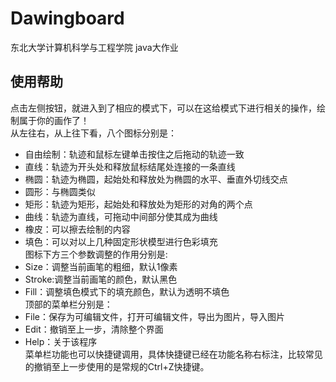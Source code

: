 # Dawingboard
东北大学计算机科学与工程学院 java大作业

## 使用帮助
点击左侧按钮，就进入到了相应的模式下，可以在这给模式下进行相关的操作，绘制属于你的画作了！  
从左往右，从上往下看，八个图标分别是：  
* 自由绘制：轨迹和鼠标左键单击按住之后拖动的轨迹一致
* 直线：轨迹为开头处和释放鼠标结尾处连接的一条直线
* 椭圆：轨迹为椭圆，起始处和释放处为椭圆的水平、垂直外切线交点
* 圆形：与椭圆类似
* 矩形：轨迹为矩形，起始处和释放处为矩形的对角的两个点
* 曲线：轨迹为直线，可拖动中间部分使其成为曲线
* 橡皮：可以擦去绘制的内容
* 填色：可以对以上几种固定形状模型进行色彩填充  
图标下方三个参数调整的作用分别是:  
* Size：调整当前画笔的粗细，默认1像素
* Stroke:调整当前画笔的颜色，默认黑色
* Fill：调整填色模式下的填充颜色，默认为透明不填色  
顶部的菜单栏分别是：  
* File：保存为可编辑文件，打开可编辑文件，导出为图片，导入图片
* Edit：撤销至上一步，清除整个界面
* Help：关于该程序  
菜单栏功能也可以快捷键调用，具体快捷键已经在功能名称右标注，比较常见的撤销至上一步使用的是常规的Ctrl+Z快捷键。
